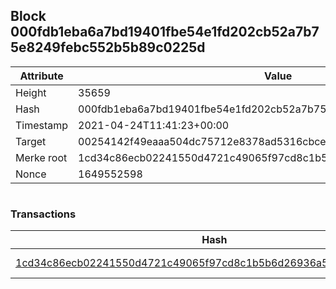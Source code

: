 ## Block 000fdb1eba6a7bd19401fbe54e1fd202cb52a7b75e8249febc552b5b89c0225d

Attribute | Value
--- | ---
Height | 35659
Hash | 000fdb1eba6a7bd19401fbe54e1fd202cb52a7b75e8249febc552b5b89c0225d
Timestamp | 2021-04-24T11:41:23+00:00
Target | 00254142f49eaaa504dc75712e8378ad5316cbcead634704b3734b6271167cc4
Merke root | 1cd34c86ecb02241550d4721c49065f97cd8c1b5b6d26936a5ed78def8b4450b
Nonce | 1649552598

```

```

### Transactions

Hash | Amount
--- | ---
[1cd34c86ecb02241550d4721c49065f97cd8c1b5b6d26936a5ed78def8b4450b](1cd34c86ecb02241550d4721c49065f97cd8c1b5b6d26936a5ed78def8b4450b.md) | 10.00000000 SKEPTI 
